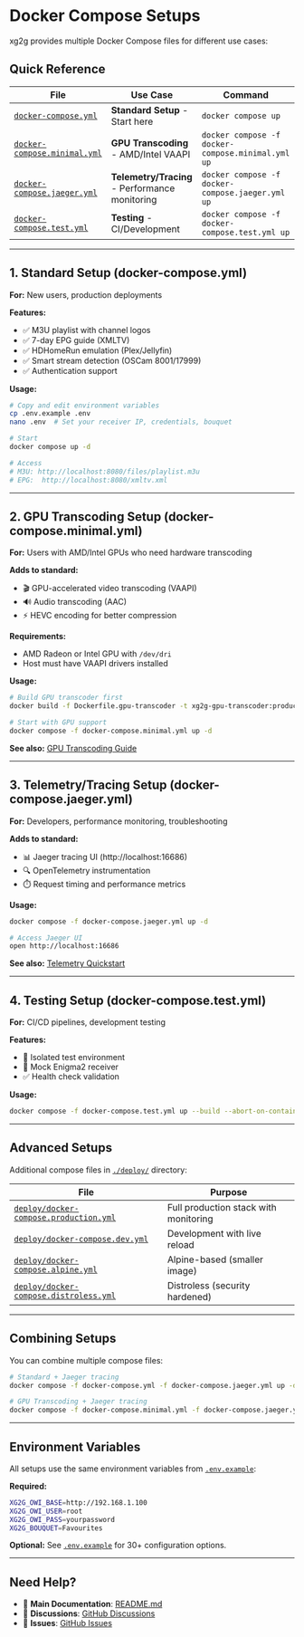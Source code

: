 # Docker Compose Setups

xg2g provides multiple Docker Compose files for different use cases:

## Quick Reference

| File | Use Case | Command |
|------|----------|---------|
| [`docker-compose.yml`](docker-compose.yml) | **Standard Setup** - Start here | `docker compose up` |
| [`docker-compose.minimal.yml`](docker-compose.minimal.yml) | **GPU Transcoding** - AMD/Intel VAAPI | `docker compose -f docker-compose.minimal.yml up` |
| [`docker-compose.jaeger.yml`](docker-compose.jaeger.yml) | **Telemetry/Tracing** - Performance monitoring | `docker compose -f docker-compose.jaeger.yml up` |
| [`docker-compose.test.yml`](docker-compose.test.yml) | **Testing** - CI/Development | `docker compose -f docker-compose.test.yml up` |

---

## 1. Standard Setup (docker-compose.yml)

**For:** New users, production deployments

**Features:**
- ✅ M3U playlist with channel logos
- ✅ 7-day EPG guide (XMLTV)
- ✅ HDHomeRun emulation (Plex/Jellyfin)
- ✅ Smart stream detection (OSCam 8001/17999)
- ✅ Authentication support

**Usage:**
```bash
# Copy and edit environment variables
cp .env.example .env
nano .env  # Set your receiver IP, credentials, bouquet

# Start
docker compose up -d

# Access
# M3U: http://localhost:8080/files/playlist.m3u
# EPG:  http://localhost:8080/xmltv.xml
```

---

## 2. GPU Transcoding Setup (docker-compose.minimal.yml)

**For:** Users with AMD/Intel GPUs who need hardware transcoding

**Adds to standard:**
- 🎬 GPU-accelerated video transcoding (VAAPI)
- 🔊 Audio transcoding (AAC)
- ⚡ HEVC encoding for better compression

**Requirements:**
- AMD Radeon or Intel GPU with `/dev/dri`
- Host must have VAAPI drivers installed

**Usage:**
```bash
# Build GPU transcoder first
docker build -f Dockerfile.gpu-transcoder -t xg2g-gpu-transcoder:production .

# Start with GPU support
docker compose -f docker-compose.minimal.yml up -d
```

**See also:** [GPU Transcoding Guide](docs/GPU_TRANSCODING.md)

---

## 3. Telemetry/Tracing Setup (docker-compose.jaeger.yml)

**For:** Developers, performance monitoring, troubleshooting

**Adds to standard:**
- 📊 Jaeger tracing UI (http://localhost:16686)
- 🔍 OpenTelemetry instrumentation
- ⏱️ Request timing and performance metrics

**Usage:**
```bash
docker compose -f docker-compose.jaeger.yml up -d

# Access Jaeger UI
open http://localhost:16686
```

**See also:** [Telemetry Quickstart](docs/telemetry-quickstart.md)

---

## 4. Testing Setup (docker-compose.test.yml)

**For:** CI/CD pipelines, development testing

**Features:**
- 🧪 Isolated test environment
- 🔄 Mock Enigma2 receiver
- ✅ Health check validation

**Usage:**
```bash
docker compose -f docker-compose.test.yml up --build --abort-on-container-exit
```

---

## Advanced Setups

Additional compose files in [`./deploy/`](deploy/) directory:

| File | Purpose |
|------|---------|
| [`deploy/docker-compose.production.yml`](deploy/docker-compose.production.yml) | Full production stack with monitoring |
| [`deploy/docker-compose.dev.yml`](deploy/docker-compose.dev.yml) | Development with live reload |
| [`deploy/docker-compose.alpine.yml`](deploy/docker-compose.alpine.yml) | Alpine-based (smaller image) |
| [`deploy/docker-compose.distroless.yml`](deploy/docker-compose.distroless.yml) | Distroless (security hardened) |

---

## Combining Setups

You can combine multiple compose files:

```bash
# Standard + Jaeger tracing
docker compose -f docker-compose.yml -f docker-compose.jaeger.yml up -d

# GPU Transcoding + Jaeger tracing
docker compose -f docker-compose.minimal.yml -f docker-compose.jaeger.yml up -d
```

---

## Environment Variables

All setups use the same environment variables from [`.env.example`](.env.example):

**Required:**
```bash
XG2G_OWI_BASE=http://192.168.1.100
XG2G_OWI_USER=root
XG2G_OWI_PASS=yourpassword
XG2G_BOUQUET=Favourites
```

**Optional:** See [`.env.example`](.env.example) for 30+ configuration options.

---

## Need Help?

- 📖 **Main Documentation**: [README.md](README.md)
- 💬 **Discussions**: [GitHub Discussions](https://github.com/ManuGH/xg2g/discussions)
- 🐛 **Issues**: [GitHub Issues](https://github.com/ManuGH/xg2g/issues)
